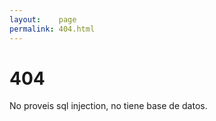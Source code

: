 ```yaml
---
layout:    page
permalink: 404.html
---
```


# 404

No proveis sql injection, no tiene base de datos.
